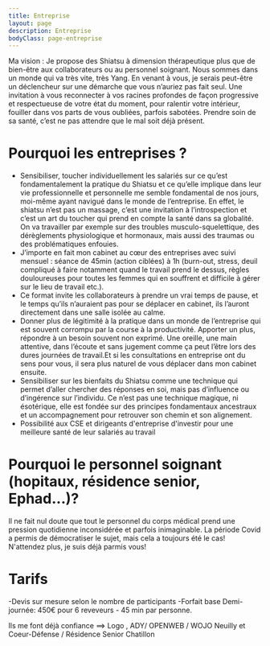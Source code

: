 ```yaml
---
title: Entreprise
layout: page
description: Entreprise
bodyClass: page-entreprise
---
```


Ma vision :
Je propose des Shiatsu à dimension thérapeutique plus que de bien-être aux collaborateurs ou au personnel soignant. Nous sommes dans un monde qui va très vite, très Yang. En venant à vous, je serais peut-être un déclencheur sur une démarche que vous n’auriez pas fait seul. Une invitation à vous reconnecter à vos racines profondes de façon progressive et respectueuse de votre état du moment, pour ralentir votre intérieur, fouiller dans vos parts de vous oubliées, parfois sabotées. Prendre soin de sa santé, c’est ne pas attendre que le mal soit déjà présent.

# Pourquoi les entreprises ?

- Sensibiliser, toucher individuellement les salariés sur ce qu’est fondamentalement la pratique du Shiatsu et ce qu’elle implique dans leur vie professionnelle et personnelle me semble fondamental de nos jours, moi-même ayant navigué dans le monde de l’entreprise.
En effet, le shiatsu n’est pas un massage, c’est une invitation à l’introspection et c’est un art du toucher qui prend en compte la santé dans sa globalité. On va travailler par exemple sur des troubles musculo-squelettique, des dérèglements physiologique et hormonaux, mais aussi des traumas ou des problématiques enfouies.
- J’importe en fait mon cabinet au cœur des entreprises avec suivi mensuel : séance de 45min (action ciblées) à 1h (burn-out, stress, deuil compliqué à faire notamment quand le travail prend le dessus, règles douloureuses pour toutes les femmes qui en souffrent et difficile à gérer sur le lieu de travail etc.).
- Ce format invite les collaborateurs à prendre un vrai temps de pause, et le temps qu’ils n’auraient pas pour se déplacer en cabinet, ils l’auront directement dans une salle isolée au calme.
- Donner plus de légitimité à la pratique dans un monde de l’entreprise qui est souvent corrompu par la course à la productivité. Apporter un plus, répondre à un besoin souvent non exprimé. Une oreille, une main attentive, dans l’écoute et sans jugement comme ça peut l’être lors des dures journées de travail.Et si les consultations en entreprise ont du sens pour vous, il sera plus naturel de vous déplacer dans mon cabinet ensuite.
- Sensibiliser sur les bienfaits du Shiatsu comme une technique qui permet d’aller chercher des réponses en soi, mais pas d’influence ou d’ingérence sur l’individu. Ce n’est pas une technique magique, ni ésotérique, elle est fondée sur des principes fondamentaux ancestraux et un accompagnement pour retrouver son chemin et son alignement.
- Possibilité aux CSE et dirigeants d'entreprise d'investir pour une meilleure santé de leur salariés au travail

# Pourquoi le personnel soignant (hopitaux, résidence senior, Ephad...)?

Il ne fait nul doute que tout le personnel du corps médical prend une pression quotidienne inconsidérée et parfois inimaginable. La période Covid a permis de démocratiser le sujet, mais cela a toujours été le cas!
N'attendez plus, je suis déjà parmis vous!

# Tarifs

-Devis sur mesure selon le nombre de participants
-Forfait base Demi-journée: 450€ pour 6 reveveurs - 45 min par personne.

Ils me font déjà confiance
==> Logo , ADY/ OPENWEB / WOJO Neuilly et Coeur-Défense / Résidence Senior Chatillon

